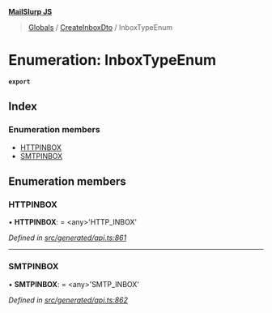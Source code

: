 **[MailSlurp JS](../README.md)**

> [Globals](../README.md) / [CreateInboxDto](../modules/createinboxdto.md) / InboxTypeEnum

# Enumeration: InboxTypeEnum

**`export`** 

## Index

### Enumeration members

* [HTTPINBOX](createinboxdto.inboxtypeenum.md#httpinbox)
* [SMTPINBOX](createinboxdto.inboxtypeenum.md#smtpinbox)

## Enumeration members

### HTTPINBOX

•  **HTTPINBOX**:  = \<any>'HTTP\_INBOX'

*Defined in [src/generated/api.ts:861](https://github.com/mailslurp/mailslurp-client/blob/aa918cc/src/generated/api.ts#L861)*

___

### SMTPINBOX

•  **SMTPINBOX**:  = \<any>'SMTP\_INBOX'

*Defined in [src/generated/api.ts:862](https://github.com/mailslurp/mailslurp-client/blob/aa918cc/src/generated/api.ts#L862)*
